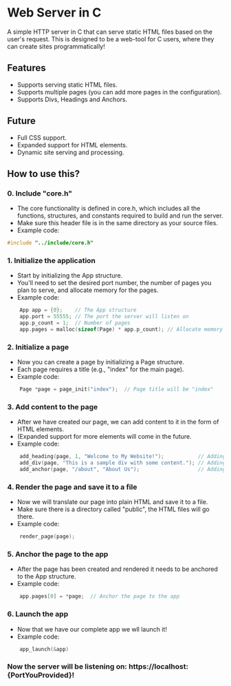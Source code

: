# Web Server in C

A simple HTTP server in C that can serve static HTML files based on the user's request. This is designed to be a web-tool for C users, where they can create sites programmatically!

## Features
- Supports serving static HTML files.
- Supports multiple pages (you can add more pages in the configuration).
- Supports Divs, Headings and Anchors.

## Future
- Full CSS support.
- Expanded support for HTML elements.
- Dynamic site serving and processing.

## How to use this?
### 0. Include "core.h"
- The core functionality is defined in core.h, which includes all the functions, structures, and constants required to build and run the server.
- Make sure this header file is in the same directory as your source files.
- Example code:
```c
#include "../include/core.h"
```
### 1. Initialize the application
- Start by initializing the App structure.
- You'll need to set the desired port number, the number of pages you plan to serve, and allocate memory for the pages.
- Example code:
```c
    App app = {0};    // The App structure
    app.port = 55555; // The port the server will listen on
    app.p_count = 1;  // Number of pages
    app.pages = malloc(sizeof(Page) * app.p_count); // Allocate memory for pages
```
### 2. Initialize a page
- Now you can create a page by initializing a Page structure.
- Each page requires a title (e.g., "index" for the main page).
- Example code:
```c
    Page *page = page_init("index");  // Page title will be "index"
```
### 3. Add content to the page
- After we have created our page, we can add content to it in the form of HTML elements.
- (Expanded support for more elements will come in the future.
- Example code:
```c
    add_heading(page, 1, "Welcome to My Website!");           // Adding <h1> element with some text
    add_div(page, "This is a sample div with some content."); // Adding <div> element with some text
    add_anchor(page, "/about", "About Us");                   // Adding <a> element with some text and some link
```
### 4. Render the page and save it to a file
- Now we will translate our page into plain HTML and save it to a file.
- Make sure there is a directory called "public", the HTML files will go there.
- Example code:
```c
    render_page(page);
```
### 5. Anchor the page to the app
- After the page has been created and rendered it needs to be anchored to the App structure.
- Example code:
```c
    app.pages[0] = *page;  // Anchor the page to the app
```
### 6. Launch the app
- Now that we have our complete app we wll launch it!
- Example code:
```c
    app_launch(&app)
```
### Now the server will be listening on: https://localhost:{PortYouProvided}!
